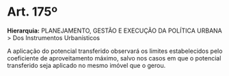 # Art. 175º

**Hierarquia:** PLANEJAMENTO, GESTÃO E EXECUÇÃO DA POLÍTICA URBANA > Dos Instrumentos Urbanísticos

A aplicação do potencial transferido observará os limites estabelecidos pelo coeficiente de aproveitamento máximo, salvo nos casos em que o potencial transferido seja aplicado no mesmo imóvel que o gerou.






